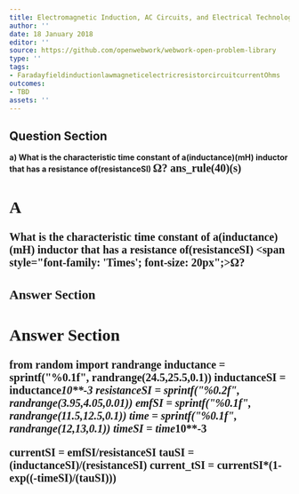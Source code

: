 ```yaml
---
title: Electromagnetic Induction, AC Circuits, and Electrical Technologies - RL Circuits
author: ''
date: 18 January 2018
editor: ''
source: https://github.com/openwebwork/webwork-open-problem-library
type: ''
tags:
- FaradayfieldinductionlawmagneticelectricresistorcircuitcurrentOhms
outcomes:
- TBD
assets: ''
---
```


## Question Section 

<b>
a) What is the characteristic time constant of a(inductance)(mH) inductor that has a resistance of(resistanceSI) <span style="font-family: 'Times'; font-size: 20px";>&Omega;<span>?
ans_rule(40)(s)

## A
What is the characteristic time constant of a(inductance)(mH) inductor that has a resistance of(resistanceSI) <span style="font-family: 'Times'; font-size: 20px";>&Omega;<span>?
### Answer Section


## Answer Section

from random import randrange
inductance = sprintf("%0.1f", randrange(24.5,25.5,0.1))
inductanceSI = inductance*10**-3
resistanceSI = sprintf("%0.2f", randrange(3.95,4.05,0.01))
emfSI = sprintf("%0.1f", randrange(11.5,12.5,0.1))
time = sprintf("%0.1f", randrange(12,13,0.1))
timeSI = time*10**-3

currentSI = emfSI/resistanceSI
tauSI = (inductanceSI)/(resistanceSI)
current_tSI = currentSI*(1-exp((-timeSI)/(tauSI)))